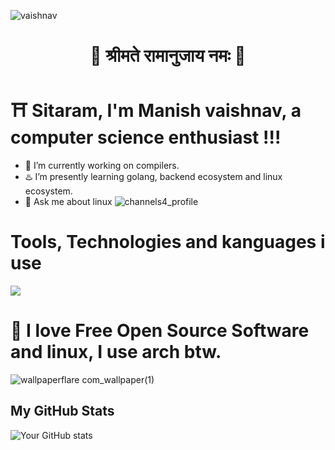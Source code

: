![vaishnav](https://github.com/manishramanandi/manishramanandi/assets/133475996/7a0f5040-6901-4d3d-a2e6-c5e93313a729)
    <div align="center">
#  🐚 श्रीमते रामानुजाय नमः 🪷
</div>

# ⛩️ Sitaram, I'm Manish vaishnav, a computer science enthusiast !!!

- 🥷 I’m currently working on compilers.
- ♨️ I’m presently learning golang, backend ecosystem and linux ecosystem.
- 💬 Ask me about linux                               ![channels4_profile](https://github.com/manishramanandi/manishramanandi/assets/133475996/a4db5ed3-670c-4fce-8b54-26956bdcc3d9)

#  Tools, Technologies and kanguages i use 
<p>
  <a href="https://skillicons.dev">
    <img src="https://skillicons.dev/icons?i=linux,arch,c,go,js,nextjs,nodejs,tailwind,npm,docker,kubernetes,bash,git,vim,neovim," />
  </a>
</p>

#  🍥 I love Free Open Source Software and linux, I use arch btw.
![wallpaperflare com_wallpaper(1)](https://github.com/manishramanandi/manishramanandi/assets/133475996/061c688d-6d72-4181-afbf-c4dc54d9aa30)


## My GitHub Stats

![Your GitHub stats](https://github-readme-stats.vercel.app/api?username=yourusername&show_icons=true&theme=radical)
